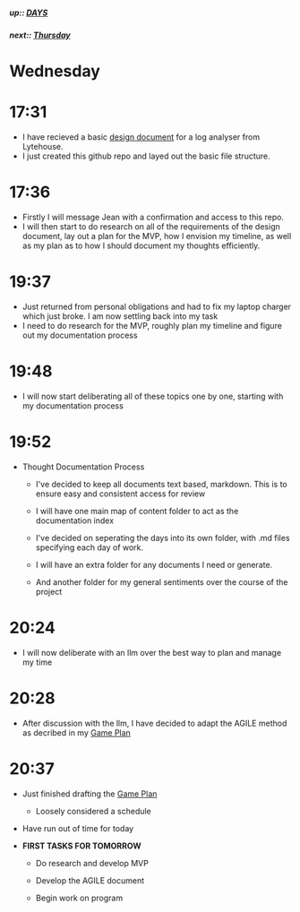 ##### up:: [DAYS](../mocs/days.md)

##### next:: [Thursday](./29Sept2023.md)

# Wednesday

# 17:31

- I have recieved a basic [design document](./documents/design_document.md) for a log analyser from Lytehouse.
- I just created this github repo and layed out the basic file structure.

# 17:36

- Firstly I will message Jean with a confirmation and access to this repo.
- I will then start to do research on all of the requirements of the design document, lay out a plan for the MVP, how I envision my timeline, as well as my plan as to how I should document my thoughts efficiently.

# 19:37

- Just returned from personal obligations and had to fix my laptop charger which just broke. I am now settling back into my task
- I need to do research for the MVP, roughly plan my timeline and figure out my documentation process

# 19:48

- I will now start deliberating all of these topics one by one, starting with my documentation process

# 19:52

- Thought Documentation Process
  
  - I've decided to keep all documents text based, markdown. This is to ensure easy and consistent access for review
  
  - I will have one main map of content folder to act as the documentation index
  
  - I've decided on seperating the days into its own folder, with .md files specifying each day of work. 
  
  - I will have an extra folder for any documents I need or generate. 
  
  - And another folder for my general sentiments over the course of the project

# 20:24

- I will now deliberate with an llm over the best way to plan and manage my time

# 20:28

- After discussion with the llm, I have decided to adapt the AGILE method as decribed in my [Game Plan](../documents/game_plan.md)

# 20:37

- Just finished drafting the [Game Plan](../documents/game_plan.md)
  
  - Loosely considered a schedule

- Have run out of time for today

- **FIRST TASKS FOR TOMORROW**
  
  - Do research and develop MVP
  
  - Develop the AGILE document
  
  - Begin work on program